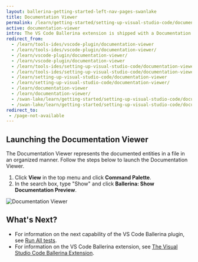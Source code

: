 ```yaml
---
layout: ballerina-getting-started-left-nav-pages-swanlake
title: Documentation Viewer
permalink: /learn/getting-started/setting-up-visual-studio-code/documentation-viewer/
active: documentation-viewer
intro: The VS Code Ballerina extension is shipped with a Documentation Viewer. You can add documentation for the functions and other public entities in your module for the reference of other users of it. 
redirect_from:
  - /learn/tools-ides/vscode-plugin/documentation-viewer
  - /learn/tools-ides/vscode-plugin/documentation-viewer/
  - /learn/vscode-plugin/documentation-viewer/
  - /learn/vscode-plugin/documentation-viewer
  - /learn/tools-ides/setting-up-visual-studio-code/documentation-viewer
  - /learn/tools-ides/setting-up-visual-studio-code/documentation-viewer/
  - /learn/setting-up-visual-studio-code/documentation-viewer
  - /learn/setting-up-visual-studio-code/documentation-viewer/
  - /learn/documentation-viewer
  - /learn/documentation-viewer/
  - /swan-lake/learn/getting-started/setting-up-visual-studio-code/documentation-viewer/
  - /swan-lake/learn/getting-started/setting-up-visual-studio-code/documentation-viewer
redirect_to:
 - /page-not-available
---
```


## Launching the Documentation Viewer

The Documentation Viewer represents the documented entities in a file in an organized manner. Follow the steps below to launch the Documentation Viewer.

1. Click **View** in the top menu and click **Command Palette**.
2. In the search box, type "Show" and click **Ballerina: Show Documentation Preview**.

![Documentation Viewer](/learn/images/documentation-viewer.gif)

## What's Next?

 - For information on the next capability of the VS Code Ballerina plugin, see [Run All tests](/learn/vscode-plugin/run-all-tests).
 - For information on the VS Code Ballerina extension, see [The Visual Studio Code Ballerina Extension](/learn/vscode-plugin).

